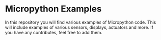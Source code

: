 # Micropython Examples

In this repository you will find various examples of Micropython code.
This will include examples of various sensors, displays, actuators and more.
If you have any contributes, feel free to add them.